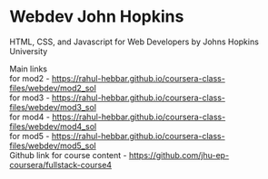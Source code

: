 # Webdev John Hopkins
HTML, CSS, and Javascript for Web Developers by Johns Hopkins University

Main links <br />
for mod2 - https://rahul-hebbar.github.io/coursera-class-files/webdev/mod2_sol <br />
for mod3 - https://rahul-hebbar.github.io/coursera-class-files/webdev/mod3_sol <br />
for mod4 - https://rahul-hebbar.github.io/coursera-class-files/webdev/mod4_sol <br />
for mod5 - https://rahul-hebbar.github.io/coursera-class-files/webdev/mod5_sol <br />
Github link for course content - https://github.com/jhu-ep-coursera/fullstack-course4
